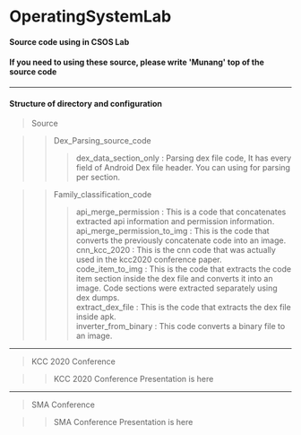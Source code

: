 # OperatingSystemLab

#### Source code using in CSOS Lab
#### If you need to using these source, please write 'Munang' top of the source code

*************************************************************************************************

#### Structure of directory and configuration

> Source


> >Dex_Parsing_source_code   
> > >dex_data_section_only : Parsing dex file code, It has every field of Android Dex file header. You can using for parsing per section.   


> >Family_classification_code   
> > >api_merge_permission : This is a code that concatenates extracted api information and permission information.   
> > >api_merge_permission_to_img : This is the code that converts the previously concatenate code into an image.   
> > >cnn_kcc_2020 : This is the cnn code that was actually used in the kcc2020 conference paper.   
> > >code_item_to_img : This is the code that extracts the code item section inside the dex file and converts it into an image. Code sections were extracted separately using dex dumps.   
> > >extract_dex_file : This is the code that extracts the dex file inside apk.   
> > >inverter_from_binary : This code converts a binary file to an image.   


*************************************************************************************************

> KCC 2020 Conference

> >KCC 2020 Conference Presentation is here

*************************************************************************************************

>SMA Conference

> >SMA Conference Presentation is here
